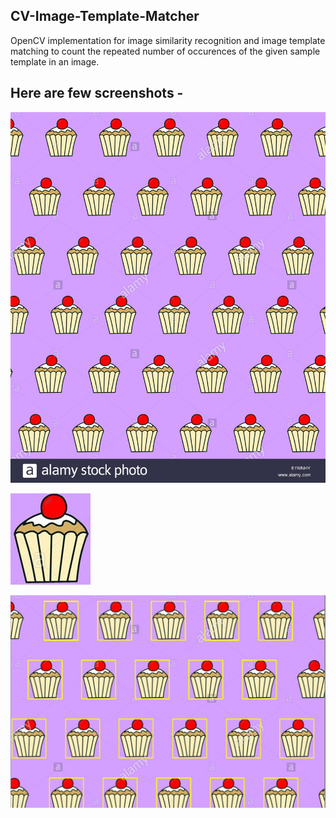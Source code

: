 ## CV-Image-Template-Matcher
OpenCV implementation for image similarity recognition and image template matching to count the repeated number of occurences of the given sample template in an image.

Here are few screenshots -
------------------------------------
![Alt text](/template/image.jpg "This is the given on which the template is to be tested.")


![Alt text](/template/template.jpg "This is the template to be matched in the given image.")


![Alt text](/result.jpg "These are the matched templates in the given image.")

